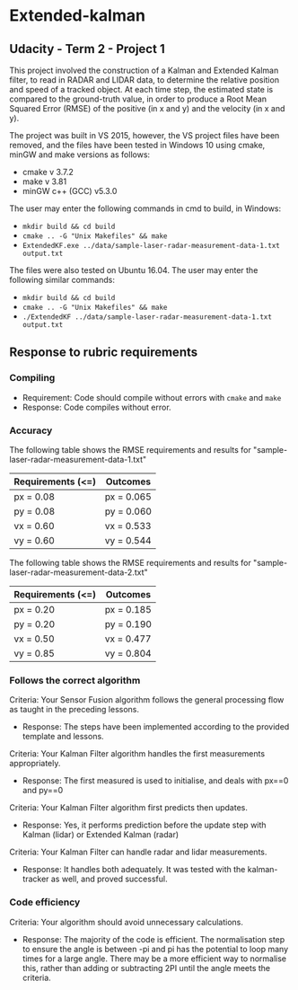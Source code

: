 # Extended-kalman
## Udacity - Term 2 - Project 1

This project involved the construction of a Kalman and Extended Kalman filter, to read in RADAR and LIDAR data, to determine the relative position and speed of a tracked object. At each time step, the estimated state is compared to the ground-truth value, in order to produce a Root Mean Squared Error (RMSE) of the positive (in x and y) and the velocity (in x and y).

The project was built in VS 2015, however, the VS project files have been removed, and the files have been tested in Windows 10 using cmake, minGW and make versions as follows:
* cmake v 3.7.2
* make v 3.81
* minGW c++ (GCC) v5.3.0

The user may enter the following commands in cmd to build, in Windows:
* `mkdir build && cd build`
* `cmake .. -G "Unix Makefiles" && make`
* `ExtendedKF.exe ../data/sample-laser-radar-measurement-data-1.txt output.txt`

The files were also tested on Ubuntu 16.04. The user may enter the following similar commands:
* `mkdir build && cd build`
* `cmake .. -G "Unix Makefiles" && make`
* `./ExtendedKF ../data/sample-laser-radar-measurement-data-1.txt output.txt`

## Response to rubric requirements
### Compiling
* Requirement: Code should compile without errors with `cmake` and `make`
* Response: Code compiles without error.

### Accuracy
The following table shows the RMSE requirements and results for "sample-laser-radar-measurement-data-1.txt"

| Requirements (<=) | Outcomes |
| ------------- | ------------- |
| px = 0.08 | px = 0.065 |
| py = 0.08 | py = 0.060 |
| vx = 0.60 | vx = 0.533 |
| vy = 0.60 | vy = 0.544 |

The following table shows the RMSE requirements and results for "sample-laser-radar-measurement-data-2.txt"

| Requirements (<=) | Outcomes |
| ------------- | ------------- |
| px = 0.20 | px = 0.185 |
| py = 0.20 | py = 0.190 |
| vx = 0.50 | vx = 0.477 |
| vy = 0.85 | vy = 0.804 |

### Follows the correct algorithm
Criteria: Your Sensor Fusion algorithm follows the general processing flow as taught in the preceding lessons.
* Response: The steps have been implemented according to the provided template and lessons.

Criteria: Your Kalman Filter algorithm handles the first measurements appropriately.
* Response: The first measured is used to initialise, and deals with px==0 and py==0

Criteria: Your Kalman Filter algorithm first predicts then updates.
* Response: Yes, it performs prediction before the update step with Kalman (lidar) or Extended Kalman (radar)

Criteria: Your Kalman Filter can handle radar and lidar measurements.
* Response: It handles both adequately. It was tested with the kalman-tracker as well, and proved successful.

### Code efficiency
Criteria: Your algorithm should avoid unnecessary calculations.
* Response: The majority of the code is efficient. The normalisation step to ensure the angle is between -pi and pi has the potential to loop many times for a large angle. There may be a more efficient way to normalise this, rather than adding or subtracting 2PI until the angle meets the criteria.
